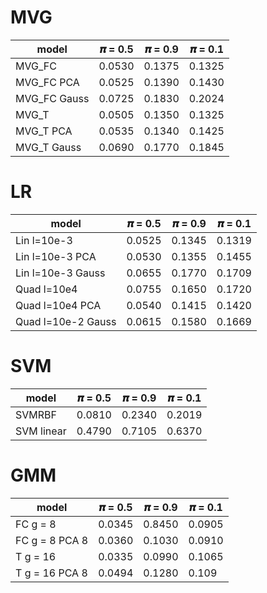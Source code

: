 # MVG

| model        | 𝝅 = 0.5 | 𝝅 = 0.9 | 𝝅 = 0.1 |
| ------------ | ------- | ------- | ------- |
| MVG_FC       | 0.0530  | 0.1375  | 0.1325  |
| MVG_FC PCA   | 0.0525  | 0.1390  | 0.1430  |
| MVG_FC Gauss | 0.0725  | 0.1830  | 0.2024  |
| MVG_T        | 0.0505  | 0.1350  | 0.1325  |
| MVG_T  PCA   | 0.0535  | 0.1340  | 0.1425  |
| MVG_T  Gauss | 0.0690  | 0.1770  | 0.1845  |

# LR
| model             | 𝝅 = 0.5 | 𝝅 = 0.9 | 𝝅 = 0.1 |
| ----------------- | ------- | ------- | ------- |
| Lin l=10e-3       | 0.0525  | 0.1345  | 0.1319  |
| Lin l=10e-3 PCA   | 0.0530  | 0.1355  | 0.1455  |
| Lin l=10e-3 Gauss | 0.0655  | 0.1770  | 0.1709  |
| Quad l=10e4       | 0.0755  | 0.1650  | 0.1720  |
| Quad l=10e4 PCA   | 0.0540  | 0.1415  | 0.1420  |
| Quad l=10e-2 Gauss| 0.0615  | 0.1580  | 0.1669  |

# SVM

| model             | 𝝅 = 0.5 | 𝝅 = 0.9 | 𝝅 = 0.1 |
| ----------------- | ------- | ------- | ------- |
| SVMRBF            | 0.0810  | 0.2340  | 0.2019  |
| SVM linear        | 0.4790  | 0.7105  | 0.6370  |

# GMM

| model             | 𝝅 = 0.5 | 𝝅 = 0.9 | 𝝅 = 0.1 |
| ----------------- | ------- | ------- | ------- |
| FC g = 8          | 0.0345  | 0.8450  | 0.0905  |
| FC g = 8  PCA 8   | 0.0360  | 0.1030  | 0.0910  |
| T  g = 16         | 0.0335  | 0.0990  | 0.1065  |
| T  g = 16 PCA 8   | 0.0494  | 0.1280  | 0.109



